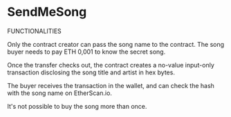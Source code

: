# SendMeSong

FUNCTIONALITIES  

Only the contract creator can pass the song name to the contract. 
The song buyer needs to pay ETH 0,001 to know the secret song.

Once the transfer checks out, the contract creates a no-value input-only transaction disclosing the song title and artist in hex bytes. 

The buyer receives the transaction in the wallet, and can check the hash with the song name on EtherScan.io.

It's not possible to buy the song more than once.
